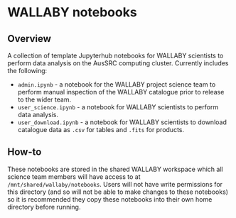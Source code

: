 # WALLABY notebooks

## Overview

A collection of template Jupyterhub notebooks for WALLABY scientists to perform data analysis on the AusSRC computing cluster. Currently includes the following:

* `admin.ipynb` - a notebook for the WALLABY project science team to perform manual inspection of the WALLABY catalogue prior to release to the wider team.
* `user_science.ipynb` - a notebook for WALLABY scientists to perform data analysis.
* `user_download.ipynb` - a notebook for WALLABY scientists to download catalogue data as `.csv` for tables and `.fits` for products.

## How-to

These notebooks are stored in the shared WALLABY workspace which all science team members will have access to at `/mnt/shared/wallaby/notebooks`. Users will not have write permissions for this directory (and so will not be able to make changes to these notebooks) so it is recommended they copy these notebooks into their own home directory before running.

